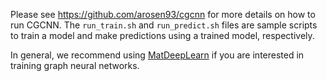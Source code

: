 Please see https://github.com/arosen93/cgcnn for more details on how to run CGCNN. The  `run_train.sh` and `run_predict.sh` files are sample scripts to train a model and make predictions using a trained model, respectively.

In general, we recommend using [MatDeepLearn](https://github.com/vxfung/MatDeepLearn) if you are interested in training graph neural networks.
